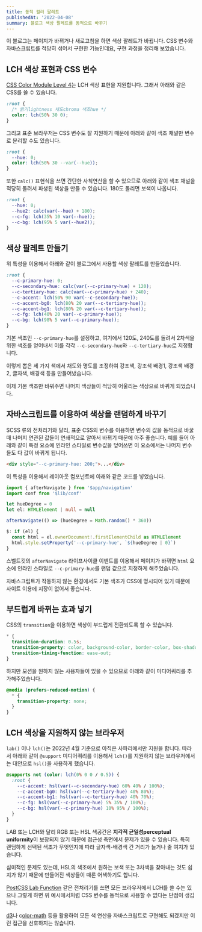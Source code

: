 ```yaml
---
title: 동적 컬러 팔레트
publishedAt: '2022-04-08'
summary: 블로그 색상 팔레트를 동적으로 바꾸기
---
```


이 블로그는 페이지가 바뀌거나 새로고침을 하면 색상 팔레트가 바뀝니다. CSS 변수와 자바스크립트를
적당히 섞어서 구현한 기능인데요, 구현 과정을 정리해 보았습니다.

## LCH 색상 표현과 CSS 변수

[CSS Color Module Level 4](https://www.w3.org/TR/css-color-4/)는 LCH 색상 표현을
지원합니다. 그래서 아래와 같은 CSS를 쓸 수 있습니다.

```css
:root {
  /* 밝기lightness 채도chroma 색조hue */
  color: lch(50% 30 0);
}
```

그리고 표준 브라우저는 CSS 변수도 잘 지원하기 때문에 아래와 같이 색조 채널만 변수로 분리할
수도 있습니다.

```css
:root {
  --hue: 0;
  color: lch(50% 30 --var(--hue));
}
```

또한 `calc()` 표현식을 쓰면 간단한 사칙연산을 할 수 있으므로 아래와 같이 색조 채널을 적당히
돌려서 파생된 색상을 만들 수 있습니다. 180도 돌리면 보색이 나옵니다.

```css
:root {
  --hue: 0;
  --hue2: calc(var(--hue) + 180);
  --c-fg: lch(35% 10 var(--hue));
  --c-bg: lch(95% 5 var(--hue2));
}
```

## 색상 팔레트 만들기

위 특성을 이용해서 아래와 같이 블로그에서 사용할 색상 팔레트를 만들었습니다.

```css
:root {
  --c-primary-hue: 0;
  --c-secondary-hue: calc(var(--c-primary-hue) + 120);
  --c-tertiary-hue: calc(var(--c-primary-hue) + 240);
  --c-accent: lch(50% 90 var(--c-secondary-hue));
  --c-accent-bg0: lch(80% 20 var(--c-tertiary-hue));
  --c-accent-bg1: lch(80% 20 var(--c-tertiary-hue));
  --c-fg: lch(40% 20 var(--c-primary-hue));
  --c-bg: lch(98% 5 var(--c-primary-hue));
}
```

기본 색조인 `--c-primary-hue`를 설정하고, 여기에서 120도, 240도를 돌려서 2차색을
위한 색조를 얻어내서 이를 각각 `--c-secondary-hue`와 `--c-tertiary-hue`로 지정합니다.

이렇게 뽑은 세 가지 색에서 채도와 명도를 조정하여 강조색, 강조색 배경1, 강조색 배경2, 글자색,
배경색 등을 만들어냈습니다.

이제 기본 색조만 바꿔주면 나머지 색상들이 적당히 어울리는 색상으로 바뀌게 되었습니다.

## 자바스크립트를 이용하여 색상을 랜덤하게 바꾸기

SCSS 류의 전처리기와 달리, 표준 CSS의 변수를 이용하면 변수의 값을 동적으로 바꿀 때 나머지
연관된 값들이 연쇄적으로 알아서 바뀌기 때문에 아주 좋습니다. 예를 들어 아래와 같이 특정 요소에
인라인 스타일로 변수값을 덮어쓰면 이 요소에서는 나머지 변수들도 다 값이 바뀌게 됩니다.

```html
<div style="--c-primary-hue: 200;">...</div>
```

이 특성을 이용해서 레이아웃 컴포넌트에 아래와 같은 코드를 넣었습니다.

```typescript
import { afterNavigate } from '$app/navigation'
import conf from '$lib/conf'

let hueDegree = 0
let el: HTMLElement | null = null

afterNavigate(() => (hueDegree = Math.random() * 360))

$: if (el) {
  const html = el.ownerDocument!.firstElementChild as HTMLElement
  html.style.setProperty('--c-primary-hue', `${hueDegree | 0}`)
}
```

스벨트킷의 `afterNavigate` 라이프사이클 이벤트를 이용해서 페이지가 바뀌면 `html` 요소에
인라인 스타일로 `--c-primary-hue`를 랜덤 값으로 지정하게 해주었습니다.

자바스크립트가 작동하지 않는 환경에서도 기본 색조가 CSS에 명시되어 있기 때문에 사이트 이용에
지장이 없어서 좋습니다.

## 부드럽게 바뀌는 효과 넣기

CSS의 `transition`을 이용하면 색상이 부드럽게 전환되도록 할 수 있습니다.

```css
* {
  transition-duration: 0.5s;
  transition-property: color, background-color, border-color, box-shadow;
  transition-timing-function: ease-out;
}
```

하지만 모션을 원하지 않는 사용자들이 있을 수 있으므로 아래와 같이 미디어쿼리를 추가해주었습니다.

```css
@media (prefers-reduced-motion) {
  * {
    transition-property: none;
  }
}
```

## LCH 색상을 지원하지 않는 브라우저

`lab()` 이나 `lch()`는 2022년 4월 기준으로 아직은 사파리에서만 지원을 합니다. 따라서
아래와 같이 `@support` 미디어쿼리를 이용해서 `lch()`를 지원하지 않는 브라우저에서는 대안으로
`hsl()`을 사용하게 했습니다.

```css
@supports not (color: lch(0% 0 0 / 0.5)) {
  :root {
    --c-accent: hsl(var(--c-secondary-hue) 60% 40% / 100%);
    --c-accent-bg0: hsl(var(--c-tertiary-hue) 40% 80%);
    --c-accent-bg1: hsl(var(--c-tertiary-hue) 40% 70%);
    --c-fg: hsl(var(--c-primary-hue) 5% 35% / 100%);
    --c-bg: hsl(var(--c-primary-hue) 10% 95% / 100%);
  }
}
```

LAB 또는 LCH와 달리 RGB 또는 HSL 색공간은 **지각적 균일성perceptual uniformity**이
보장되지 않기 때문에 접근성 측면에서 문제가 있을 수 있습니다. 특히 랜덤하게 선택된 색조가
무엇인지에 따라 글자색-배경색 간 거리가 늘거나 줄 여지가 있습니다.

심미적인 문제도 있는데, HSL의 색조에서 원하는 보색 또는 3차색을 찾아내는 것도 쉽지가 않기
때문에 만들어진 색상들이 때론 어색하기도 합니다.

[PostCSS Lab Function](https://github.com/csstools/postcss-plugins/tree/main/plugins/postcss-lab-function)
같은 전처리기를 쓰면 모든 브라우저에서 LCH를 쓸 수는 있으나 그렇게 하면 위 예시에서처럼 CSS
변수를 동적으로 사용할 수 없다는 단점이 생깁니다.

[d3](https://d3js.org)나 c[olor-math](https://www.npmjs.com/package/color-math)
등을 활용하여 모든 색 연산을 자바스크립트로 구현해도 되겠지만 이런 접근을 선호하지는 않습니다.
